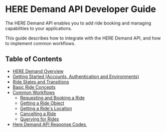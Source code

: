 # HERE Demand API Developer Guide #

The HERE Demand API enables you to add ride booking and managing capabilities to your applications.

This guide describes how to integrate with the HERE Demand API, and how to implement common workflows.

## Table of Contents ##

- [HERE Demand Overview](DemandDevGuide_Overview.md)
- [Getting Started (Accounts, Authentication and Environments)](DemandDevGuide_GettingStarted.md)
- [Ride States and Transitions](DemandDevGuide_RideStates.md)
- [Basic Ride Concepts](DemandDevGuide_BasicRideConcepts.md)
- [Common Workflows](DemandDevGuide_CommonWorkflows.md)
	- [Requesting and Booking a Ride](DemandDevGuide_BookRide.md)
	- [Getting a Ride Object](DemandDevGuide_GetRide.md)
	- [Getting a Ride's Location](DemandDevGuide_GetRideLocation.md)
	- [Cancelling a Ride](DemandDevGuide_CancelRide.md)
	- [Querying for Rides](DemandDevGuide_QueryRides.md)
- [Here Demand API Response Codes ](DemandDevGuide_ResponseCodes.md)
